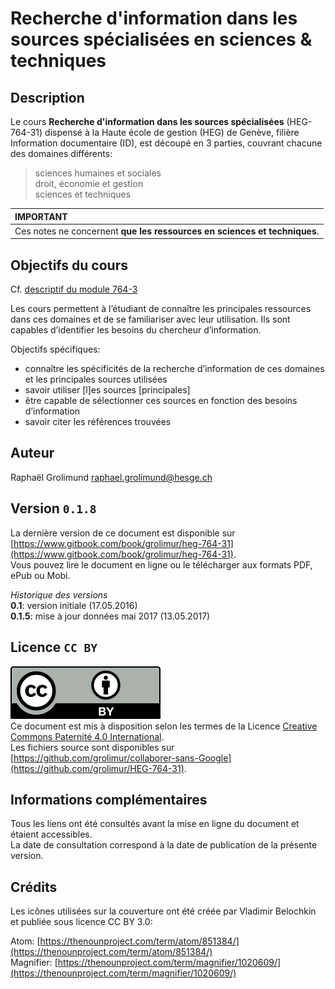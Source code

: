 # Recherche d'information dans les sources spécialisées en sciences & techniques

## Description
Le cours **Recherche d'information dans les sources spécialisées** (HEG-764-31) dispensé à la Haute école de gestion (HEG) de Genève, filière Information documentaire (ID), est découpé en 3 parties, couvrant chacune des domaines différents:

> sciences humaines et sociales   
> droit, économie et gestion   
> sciences et techniques   


| IMPORTANT |
| :--------- |
| Ces notes ne concernent **que les ressources en sciences et techniques**. |


## Objectifs du cours
Cf. [descriptif du module 764-3](https://www.hesge.ch/heg/sites/default/files/formation-base/ID/764-3n-sources-specialisees-services-aux-publics.pdf)

Les cours permettent à l’étudiant de connaître les principales ressources dans ces domaines et de se familiariser avec leur utilisation. Ils sont capables d’identifier les besoins du chercheur d’information.   

Objectifs spécifiques:   
* connaître les spécificités de la recherche d’information de ces domaines et les principales sources utilisées
* savoir utiliser [l]es sources [principales]
* être capable de sélectionner ces sources en fonction des besoins d’information
* savoir citer les références trouvées


## Auteur
Raphaël Grolimund [raphael.grolimund@hesge.ch](mailto:raphael.grolimund@hesge.ch)   


## Version `0.1.8`
La dernière version de ce document est disponible sur [https://www.gitbook.com/book/grolimur/heg-764-31](https://www.gitbook.com/book/grolimur/heg-764-31).   
Vous pouvez lire le document en ligne ou le télécharger aux formats PDF, ePub ou Mobi.   

*Historique des versions*   
**0.1**: version initiale (17.05.2016)   
**0.1.5**: mise à jour données mai 2017 (13.05.2017)   

## Licence `CC BY`
![logo-CC-BY](img/by.svg)   
Ce document est mis à disposition selon les termes de la Licence [Creative Commons Paternité 4.0 International](http://creativecommons.org/licenses/by/4.0/deed.fr).   
Les fichiers source sont disponibles sur [https://github.com/grolimur/collaborer-sans-Google](https://github.com/grolimur/HEG-764-31).   

## Informations complémentaires
Tous les liens ont été consultés avant la mise en ligne du document et étaient accessibles.   
La date de consultation correspond à la date de publication de la présente version.   

## Crédits
Les icônes utilisées sur la couverture ont été créée par Vladimir Belochkin et publiée sous licence CC BY 3.0:

Atom: [https://thenounproject.com/term/atom/851384/](https://thenounproject.com/term/atom/851384/)   
Magnifier: [https://thenounproject.com/term/magnifier/1020609/](https://thenounproject.com/term/magnifier/1020609/)   

